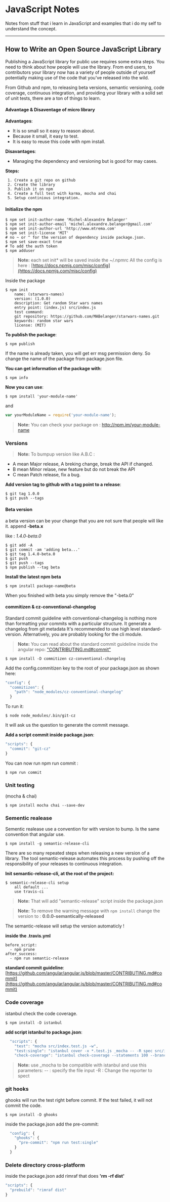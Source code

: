 # <b>JavaScript Notes</b>
Notes from stuff that i learn in JavaScript and examples that i do my self to understand the concept.

----------

## How to Write an Open Source JavaScript Library

Publishing a JavaScript library for public use requires some extra steps. You need to think about how people will use the library. From end users, to contributors your library now has a variety of people outside of yourself potentially making use of the code that you've released into the wild.

From Github and npm, to releasing beta versions, semantic versioning, code coverage, continuous integration, and providing your library with a solid set of unit tests, there are a ton of things to learn.

#### Advantage & Disaventage of micro library
<b>Advantages</b>:
- It is so small so it easy to reason about.
- Because it small, it easy to test.
- It is easy to reuse this code with npm install.

<b>Disavantages</b>:
- Managing the dependency and versioning but is good for may cases.

<b>Steps:</b>
```
 1. Create a git repo on github
 2. Create the library
 3. Publish it on npm
 4. Create a full test with karma, mocha and chai
 5. Setup continious integration.
```
#### Initialize the npm

```
$ npm set init-author-name 'Michel-Alexandre Belanger'
$ npm set init-author-email 'michel.alexandre.belanger@gmail.com'
$ npm set init-author-url 'http://www.mtrema.com'
$ npm set init-license 'MIT'
# no ~ or ^ for the version of dependency inside package.json.
$ npm set save-exact true
# To add the auth token
$ npm adduser
```

> **Note:** each set init* will be saved inside the ~/.npmrc
All the config is here : [https://docs.npmjs.com/misc/config](https://docs.npmjs.com/misc/config)


Inside the package
```
$ npm init
    name: (starwars-names)
    version: (1.0.0)
    description: Get random Star wars names
    entry point: (index.js) src/index.js
    test command:
    git repository: https://github.com/MABelanger/starwars-names.git
    keywords: random star wars
    license: (MIT)
```


<b>To publish the package</b>:
```
$ npm publish
```

If the name is already taken, you will get err msg permission deny. So change the name of the package from package.json file.

<b>You can get information of the package with</b>:

```
$ npm info
```

<b>Now you can use</b>:
```
$ npm install 'your-module-name'
```
and
```js
var yourModuleName = require('your-module-name');
```

> **Note:** You can check your package on :
http://npm.im/your-module-name


### Versions
> **Note:** To bumpup version like A.B.C :
- A mean Major release, A breking change, break the API if changed.
- B mean Minor relase, new feature but do not break the API
- C mean Patch release, fix a bug.

<b>Add version tag to github with a tag point to a release</b>:
```
$ git tag 1.0.0
$ git push --tags
```

#### Beta version
a beta version can be your change that you are not sure that people will like it. append <b>-beta.x</b>

like : <i>1.4.0-beta.0</i>
```
$ git add -A
$ git commit -am 'adding beta...'
$ git tag 1.4.0-beta.0
$ git push
$ git push --tags
$ npm publish --tag beta
```
<b>Install the latest npm beta</b>
```
$ npm install package-name@beta
```
When you finished with beta you simply remove the "-beta.0"

#### commitizen & cz-conventional-changelog
Standard commit guideline with conventional-changelog is nothing more than formatting your commits with a particular structure.
It generate a changelog from git metadata It's recommended to use high level standard-version. Alternatively, you are probably looking for the cli module.

> **Note:** You can read about the standard commit guideline inside the angular repo: ["CONTRIBUTING.md#commit"](https://github.com/angular/angular.js/blob/master/CONTRIBUTING.md#commit)

```
$ npm install -D commitizen cz-conventional-changelog
```

Add the config.commitizen key to the root of your package.json as shown here:
```js
"config": {
  "commitizen": {
    "path": "node_modules/cz-conventional-changelog"
  }
```


To run it:
```
$ node node_modules/.bin/git-cz
```
It will ask us the question to generate the commit message.


<b>Add a script commit inside package.json</b>:

```js
"scripts": {
  "commit": "git-cz"
}
```

You can now run npm run commit :
```
$ npm run commit
```

### Unit testing
(mocha & chai)
```
$ npm install mocha chai --save-dev
```

### Sementic realease
Sementic realease use a convention for with version to bump. Is the same convention that angular use.

```
$ npm install -g semantic-release-cli
```

There are so many repeated steps when releasing a new version of a library. The tool semantic-release automates this process by pushing off the responsibility of your releases to continuous integration.

<b>Init semantic-release-cli, at the root of the project:</b>
```
$ semantic-release-cli setup
	all default ...
	use travis-ci
```

> **Note:** That will add "semantic-release" script inside the package.json

> **Note:** To remove the warning message with `npm install` change the version to : <b>0.0.0-semantically-released</b>

The  semantic-release will setup the version automaticly !


<b>inside the .travis.yml</b>
```
before_script:
  - npm prune
after_success:
  - npm run semantic-release
```

<b>standard commit guideline</b>:
[https://github.com/angular/angular.js/blob/master/CONTRIBUTING.md#commit](https://github.com/angular/angular.js/blob/master/CONTRIBUTING.md#commit)


### Code coverage

istanbul check the code coverage.
```
$ npm install -D istanbul
```
<b>add script istanbul to package.json</b>:
```js
  "scripts": {
    "test": "mocha src/index.test.js -w",
    "test:single": "istanbul cover -x *.test.js _mocha -- -R spec src/index.test.js"
    "check-coverage": "istanbul check-coverage --statements 100 --branches 100 --functions 100 --lines 100",
```

> **Note:** use _mocha to be compatible with istanbul and use this parameters:
  -- : specify the file input
  -R  : Change the reporter to spect


### git hooks

ghooks will run the test right before commit. If the test failed, it will not commit the code.
```
$ npm install -D ghooks
```

inside the package.json add the pre-commit:
```js
  "config": {
    "ghooks": {
      "pre-commit": "npm run test:single"
    }
  }
```

### Delete directory cross-platform
inside the package.json add rimraf that does <b>'rm -rf dist'</b>
```js
"scripts": {
  "prebuild": "rimraf dist"
}
```
